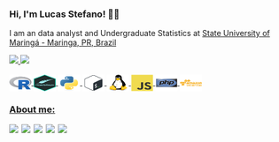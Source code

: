 ### Hi, I'm Lucas Stefano! 🙋‍♂️

I am an data analyst and Undergraduate Statistics at [State University of Maringá - Maringa, PR, Brazil](https://www.des.uem.br/)

<div>
  <a href="https://github.com/lucassxs">
  <img height="180em" src="https://github-readme-stats.vercel.app/api?username=lucassxs&show_icons=true&theme=dracula&include_all_commits=true&count_private=true"/>
  <img height="180em" src="https://github-readme-stats.vercel.app/api/top-langs/?username=lucassxs&layout=compact&langs_count=16&theme=dracula"/>
<div>
  
<div style="display: inline_block"><br>
  <img align="center" alt="lucas-R" height="30" width="40" src="https://raw.githubusercontent.com/devicons/devicon/master/icons/r/r-original.svg">
  <img align="center" alt="lucas-Markdown" height="30" width="40" src="https://github.com/rstudio/hex-stickers/blob/master/SVG/rmarkdown.svg">
  <img align="center" alt="lucas-Python" height="30" width="40" src="https://raw.githubusercontent.com/devicons/devicon/master/icons/python/python-original.svg">
  <img align="center" alt="lucas-Bash" height="30" width="40" src="https://raw.githubusercontent.com/devicons/devicon/master/icons/bash/bash-original.svg">
  <img align="center" alt="Mau-GNU/Linux-Debian" height="30" width="40" src="https://raw.githubusercontent.com/devicons/devicon/master/icons/linux/linux-original.svg">
  <img align="center" alt="lucas-Javascript" height="30" width="40" src="https://github.com/devicons/devicon/blob/master/icons/javascript/javascript-original.svg">
  <img align="center" alt="lucas-php" height="30" width="40" src="https://github.com/devicons/devicon/blob/master/icons/php/php-original.svg">
  <img align="center" alt="lucas-aws" height="30" width="40" src="https://github.com/devicons/devicon/blob/master/icons/amazonwebservices/amazonwebservices-plain-wordmark.svg">
  </div>
  
### About me:
  
  [<img align="left" width="22px" src="https://github.com/wowchemy/starter-hugo-academic/blob/master/assets/media/icon.png"/>](https://lucassxs.me/)
  [<img align="left" width="22px" src="https://image.flaticon.com/icons/svg/733/733579.svg"/>](https://twitter.com/_lucasstxs)
  [<img align="left" width="22px" src="https://arquivo.unifesp.br/images/icon/icon_lattes.svg"/>](http://lattes.cnpq.br/9279354215426416)
  [<img align="left" width="22px" src="https://ppgbiovegetal.ufms.br/files/2017/06/ORCID-icon.png"/>](https://orcid.org/0000-0001-9573-7555)
  [<img align="left" width="22px" src="https://image.flaticon.com/icons/svg/733/733561.svg"/>](https://www.linkedin.com/in/lucasstxs/)

